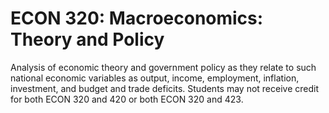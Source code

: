 # ECON 320: Macroeconomics: Theory and Policy

Analysis of economic theory and government policy as they relate to such national economic variables as output, income, employment, inflation, investment, and budget and trade deficits. Students may not receive credit for both ECON 320 and 420 or both ECON 320 and 423.